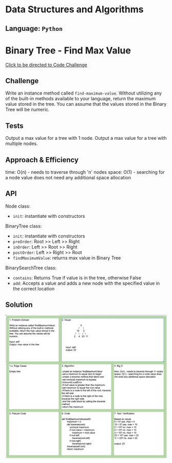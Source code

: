 # Data Structures and Algorithms

## Language: `Python`

# Binary Tree - Find Max Value
[Click to be directed to Code Challenge](https://github.com/gracerosemary/data-structures-and-algorithms/tree/master/python/challenges/tree)      

## Challenge
Write an instance method called `find-maximum-value`. Without utilizing any of the built-in methods available to your language, return the maximum value stored in the tree. You can assume that the values stored in the Binary Tree will be numeric.

## Tests
Output a max value for a tree with 1 node. 
Output a max value for a tree with multiple nodes. 

## Approach & Efficiency
time: O(n) - needs to traverse through 'n' nodes
space: O(1) - searching for a node value does not need any additional space allocation

## API
Node class:
- `init`: instantiate with constructors

BinaryTree class:
- `init`: instantiate with constructors
- `preOrder`: Root >> Left >> Right
- `inOrder`: Left >> Root >> Right
- `postOrder`: Left >> Right >> Root
- `findMaximumValue`: returns max value in Binary Tree

BinarySearchTree class:
- `contains`: Returns True if value is in the tree, otherwise False
- `add`: Accepts a value and adds a new node with the specified value in the correct location

## Solution
![Solution Image](assets/BT.png)  